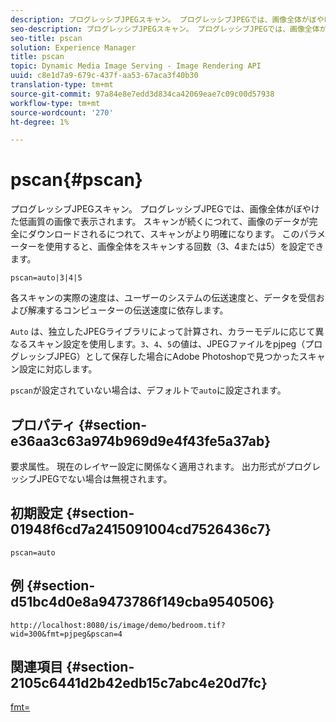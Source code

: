 ```yaml
---
description: プログレッシブJPEGスキャン。 プログレッシブJPEGでは、画像全体がぼやけた低画質の画像で表示されます。 スキャンが続くにつれて、画像のデータが完全にダウンロードされるにつれて、スキャンがより明確になります。 このパラメーターを使用すると、画像全体をスキャンする回数（3、4または5）を設定できます。
seo-description: プログレッシブJPEGスキャン。 プログレッシブJPEGでは、画像全体がぼやけた低画質の画像で表示されます。 スキャンが続くにつれて、画像のデータが完全にダウンロードされるにつれて、スキャンがより明確になります。 このパラメーターを使用すると、画像全体をスキャンする回数（3、4または5）を設定できます。
seo-title: pscan
solution: Experience Manager
title: pscan
topic: Dynamic Media Image Serving - Image Rendering API
uuid: c8e1d7a9-679c-437f-aa53-67aca3f40b30
translation-type: tm+mt
source-git-commit: 97a84e8e7edd3d834ca42069eae7c09c00d57938
workflow-type: tm+mt
source-wordcount: '270'
ht-degree: 1%

---
```



# pscan{#pscan}

プログレッシブJPEGスキャン。 プログレッシブJPEGでは、画像全体がぼやけた低画質の画像で表示されます。 スキャンが続くにつれて、画像のデータが完全にダウンロードされるにつれて、スキャンがより明確になります。 このパラメーターを使用すると、画像全体をスキャンする回数（3、4または5）を設定できます。

`pscan=auto|3|4|5`

各スキャンの実際の速度は、ユーザーのシステムの伝送速度と、データを受信および解凍するコンピューターの伝送速度に依存します。

`Auto` は、独立したJPEGライブラリによって計算され、カラーモデルに応じて異なるスキャン設定を使用します。`3`、`4`、`5`の値は、JPEGファイルをpjpeg（プログレッシブJPEG）として保存した場合にAdobe Photoshopで見つかったスキャン設定に対応します。

`pscan`が設定されていない場合は、デフォルトで`auto`に設定されます。

## プロパティ {#section-e36aa3c63a974b969d9e4f43fe5a37ab}

要求属性。 現在のレイヤー設定に関係なく適用されます。 出力形式がプログレッシブJPEGでない場合は無視されます。

## 初期設定 {#section-01948f6cd7a2415091004cd7526436c7}

`pscan=auto`

## 例 {#section-d51bc4d0e8a9473786f149cba9540506}

`http://localhost:8080/is/image/demo/bedroom.tif?wid=300&fmt=pjpeg&pscan=4`

## 関連項目 {#section-2105c6441d2b42edb15c7abc4e20d7fc}

[fmt=](../../../../../is-api/http-ref/image-serving-api-ref/c-http-protocol-reference/c-command-reference/r-is-http-fmt.md#reference-cdf10043423b45ba9fe15157fb3ae37a)
